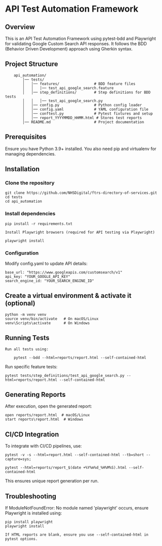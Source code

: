 # API Test Automation Framework

## Overview

This is an API Test Automation Framework using pytest-bdd and Playwright for validating Google Custom Search API responses. It follows the BDD (Behavior Driven Development) approach using Gherkin syntax.

## Project Structure

```
    api_automation/
        │── tests/
        │   │── features/                # BDD feature files
        │   │   │── test_api_google_search.feature
        │   │── step_definitions/        # Step definitions for BDD tests
        │   │   │── test_api_google_search.py
        │   │── config.py                # Python config loader
        │   │── config.yaml              # YAML configuration file
        │   │── conftest.py              # Pytest fixtures and setup
        │   │── report_YYYYMMDD_HHMM.html # Stores test reports
        │── README.md                    # Project documentation
```

## Prerequisites

Ensure you have Python 3.9+ installed. You also need pip and virtualenv for managing dependencies.

## Installation

### Clone the repository

```
git clone https://github.com/NHSDigital/ftrs-directory-of-services.git
cd tests
cd api_automation
```

### Install dependencies

```
pip install -r requirements.txt

Install Playwright browsers (required for API testing via Playwright)

playwright install
```

### Configuration

Modify config.yaml to update API details:

```
base_url: "https://www.googleapis.com/customsearch/v1"
api_key: "YOUR_GOOGLE_API_KEY"
search_engine_id: "YOUR_SEARCH_ENGINE_ID"
```

## Create a virtual environment & activate it (optional)

```
python -m venv venv
source venv/bin/activate   # On macOS/Linux
venv\Scripts\activate      # On Windows
```

## Running Tests

    Run all tests using:

        pytest --bdd --html=reports/report.html --self-contained-html

Run specific feature tests:

```
pytest tests/step_definitions/test_api_google_search.py --html=reports/report.html --self-contained-html
```

## Generating Reports

After execution, open the generated report:

```
open reports/report.html  # macOS/Linux
start reports\report.html  # Windows
```

## CI/CD Integration

To integrate with CI/CD pipelines, use:

```
pytest -v -s --html=report.html --self-contained-html --tb=short --capture=sys;

pytest --html=reports/report_$(date +%Y%m%d_%H%M%S).html --self-contained-html
```

This ensures unique report generation per run.

## Troubleshooting

If ModuleNotFoundError: No module named 'playwright' occurs, ensure Playwright is installed using:

```
pip install playwright
playwright install

If HTML reports are blank, ensure you use --self-contained-html in pytest options.
